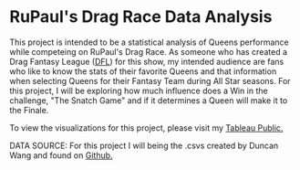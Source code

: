 # RuPaul's Drag Race Data Analysis 
This project is intended to be a statistical analysis of Queens performance while competeing on RuPaul's Drag Race. As someone who has created a Drag Fantasy League ([DFL](www.dragfantasyleague.com)) for this show, my intended audience are fans who like to know the stats of their favorite Queens and that information when selecting Queens for their Fantasy Team during All Star seasons. For this project, I will be exploring how much influence does a Win in the challenge, "The Snatch Game" and if it determines a Queen will make it to the Finale.

To view the visualizations for this project, please visit my [Tableau Public.](wwww.google.com)


DATA SOURCE:
For this project I will being the .csvs created by Duncan Wang and found on [Github.](https://github.com/duncan-wang/dragrace/tree/main/data)


